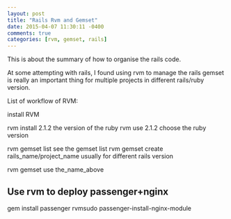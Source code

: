 ```yaml
---
layout: post
title: "Rails Rvm and Gemset"
date: 2015-04-07 11:30:11 -0400
comments: true
categories: [rvm, gemset, rails]
---
```


This is about the summary of how to organise the rails code.    

At some attempting with rails, I found using rvm to manage the rails gemset is really an important thing for multiple projects in different rails/ruby version.     

List of workflow of RVM:

install RVM     

rvm install 2.1.2   the version of the ruby
rvm use 2.1.2       choose the ruby version

rvm gemset list     see the gemset list
rvm gemset create rails_name/project_name   usually for different rails version

rvm gemset use the_name_above

## Use rvm to deploy passenger+nginx
gem install passenger
rvmsudo passenger-install-nginx-module

